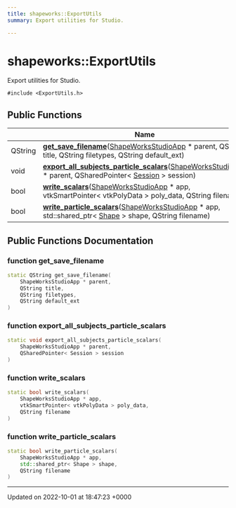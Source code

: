 ```yaml
---
title: shapeworks::ExportUtils
summary: Export utilities for Studio. 

---
```


# shapeworks::ExportUtils



Export utilities for Studio. 


`#include <ExportUtils.h>`

## Public Functions

|                | Name           |
| -------------- | -------------- |
| QString | **[get_save_filename](../Classes/classshapeworks_1_1ExportUtils.md#function-get-save-filename)**([ShapeWorksStudioApp](../Classes/classshapeworks_1_1ShapeWorksStudioApp.md) * parent, QString title, QString filetypes, QString default_ext) |
| void | **[export_all_subjects_particle_scalars](../Classes/classshapeworks_1_1ExportUtils.md#function-export-all-subjects-particle-scalars)**([ShapeWorksStudioApp](../Classes/classshapeworks_1_1ShapeWorksStudioApp.md) * parent, QSharedPointer< [Session](../Classes/classshapeworks_1_1Session.md) > session) |
| bool | **[write_scalars](../Classes/classshapeworks_1_1ExportUtils.md#function-write-scalars)**([ShapeWorksStudioApp](../Classes/classshapeworks_1_1ShapeWorksStudioApp.md) * app, vtkSmartPointer< vtkPolyData > poly_data, QString filename) |
| bool | **[write_particle_scalars](../Classes/classshapeworks_1_1ExportUtils.md#function-write-particle-scalars)**([ShapeWorksStudioApp](../Classes/classshapeworks_1_1ShapeWorksStudioApp.md) * app, std::shared_ptr< [Shape](../Classes/classshapeworks_1_1Shape.md) > shape, QString filename) |

## Public Functions Documentation

### function get_save_filename

```cpp
static QString get_save_filename(
    ShapeWorksStudioApp * parent,
    QString title,
    QString filetypes,
    QString default_ext
)
```


### function export_all_subjects_particle_scalars

```cpp
static void export_all_subjects_particle_scalars(
    ShapeWorksStudioApp * parent,
    QSharedPointer< Session > session
)
```


### function write_scalars

```cpp
static bool write_scalars(
    ShapeWorksStudioApp * app,
    vtkSmartPointer< vtkPolyData > poly_data,
    QString filename
)
```


### function write_particle_scalars

```cpp
static bool write_particle_scalars(
    ShapeWorksStudioApp * app,
    std::shared_ptr< Shape > shape,
    QString filename
)
```


-------------------------------

Updated on 2022-10-01 at 18:47:23 +0000